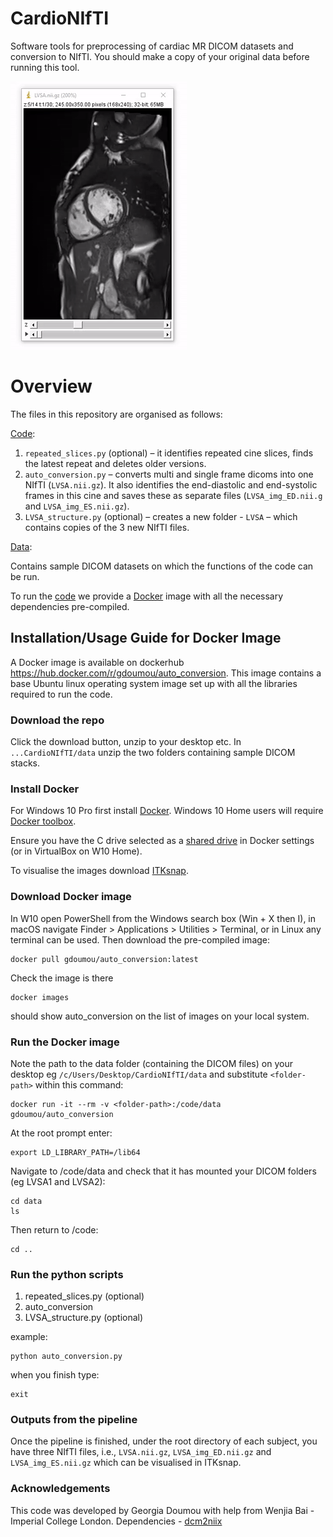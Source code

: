 # CardioNIfTI
Software tools for preprocessing of cardiac MR DICOM datasets and conversion to NIfTI. You should make a copy of your original data before running this tool.

![](imagej_cine.gif)

# Overview 
The files in this repository are organised as follows:

[Code](code):
1) `repeated_slices.py` (optional) – it identifies repeated cine slices, finds the latest repeat and deletes older versions.
2) `auto_conversion.py` – converts multi and single frame dicoms into one NIfTI (`LVSA.nii.gz`). It also identifies the end-diastolic and end-systolic frames in this cine and saves these as separate files (`LVSA_img_ED.nii.g` and `LVSA_img_ES.nii.gz`).
3) `LVSA_structure.py` (optional) – creates a new folder - `LVSA` – which contains copies of the 3 new NIfTI files.

[Data](data):

Contains sample DICOM datasets on which the functions of the code can be run.

To run the [code](code) we provide a [Docker](https://www.docker.com) image with all the necessary dependencies pre-compiled. 

## Installation/Usage Guide for Docker Image
A Docker image is available on dockerhub https://hub.docker.com/r/gdoumou/auto_conversion. This image contains a base Ubuntu linux operating system image set up with all the libraries required to run the code.

### Download the repo
Click the download button, unzip to your desktop etc. 
In `...CardioNIfTI/data` unzip the two folders containing sample DICOM stacks.

### Install Docker
For Windows 10 Pro first install [Docker](https://www.docker.com/docker-windows). Windows 10 Home users will require [Docker toolbox](https://docs.docker.com/toolbox/toolbox_install_windows/).

Ensure you have the C drive selected as a [shared drive](https://docs.docker.com/docker-for-windows/) in Docker settings (or in VirtualBox on W10 Home).

To visualise the images download [ITKsnap](http://www.itksnap.org/pmwiki/pmwiki.php).

### Download Docker image
In W10 open PowerShell from the Windows search box (Win + X then I), in macOS navigate Finder > Applications > Utilities > Terminal, or in Linux any terminal can be used. Then download the pre-compiled image:

  ```
  docker pull gdoumou/auto_conversion:latest
  ```
  
Check the image is there

  ```
  docker images
  ```

should show auto_conversion on the list of images on your local system.

### Run the Docker image

Note the path to the data folder (containing the DICOM files) on your desktop eg `/c/Users/Desktop/CardioNIfTI/data` and substitute `<folder-path>` within this command:
  
```
docker run -it --rm -v <folder-path>:/code/data gdoumou/auto_conversion
```

At the root prompt enter:

```
export LD_LIBRARY_PATH=/lib64
```

Navigate to /code/data and check that it has mounted your DICOM folders (eg LVSA1 and LVSA2):

```
cd data
ls
```

Then return to /code:

```
cd ..
```

### Run the python scripts 

1) repeated_slices.py (optional) 
2) auto_conversion 
3) LVSA_structure.py (optional)

example:

```
python auto_conversion.py
```

when you finish type:

```
exit
```

### Outputs from the pipeline
Once the pipeline is finished, under the root directory of each subject, you have three NIfTI files, i.e., `LVSA.nii.gz`, `LVSA_img_ED.nii.gz` and `LVSA_img_ES.nii.gz` which can be visualised in ITKsnap.


### Acknowledgements 
This code was developed by Georgia Doumou with help from Wenjia Bai - Imperial College London.
Dependencies - [dcm2niix](https://github.com/rordenlab/dcm2niix)




